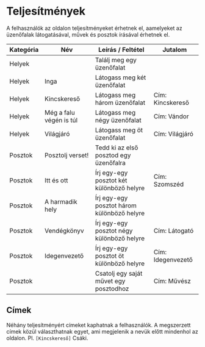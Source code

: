 # Teljesítmények

A felhasználók az oldalon teljesítményeket érhetnek el, aamelyeket az üzenőfalak látogatásával, művek és posztok írásával érhetnek el.

| Kategória | Név                     | Leírás / Feltétel                          | Jutalom           |
| --------- | ----------------------- | ------------------------------------------ | ----------------- |
| Helyek    |                         | Találj meg egy üzenőfalat                  |                   |
| Helyek    | Inga                    | Látogass meg két üzenőfalat                |                   |
| Helyek    | Kincskereső             | Látogass meg három üzenőfalat              | Cím: Kincskereső  |
| Helyek    | Még a falu végén is túl | Látogass meg négy üzenőfalat               | Cím: Vándor       |
| Helyek    | Világjáró               | Látogass meg öt üzenőfalat                 | Cím: Világjáró    |
| Posztok   | Posztolj verset!        | Tedd ki az első posztod egy üzenőfalra     |                   |
| Posztok   | Itt és ott              | Írj egy-egy posztot két különböző helyre   | Cím: Szomszéd     |
| Posztok   | A harmadik hely         | Írj egy-egy posztot három különböző helyre |                   |
| Posztok   | Vendégkönyv             | Írj egy-egy posztot négy különböző helyre  | Cím: Látogató     |
| Posztok   | Idegenvezető            | Írj egy-egy posztot öt különböző helyre    | Cím: Idegenvezető |
| Posztok   |                         | Csatolj egy saját művet egy posztodhoz     | Cím: Művész       |

## Címek

Néhány teljesítményért címeket kaphatnak a felhasználók. A megszerzett címek közül választhatnak egyet, ami megjelenik a nevük előtt mindenhol az oldalon. Pl. `[Kincskereső]` Csáki.
